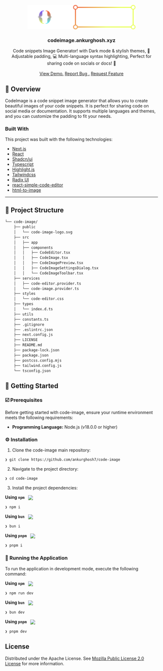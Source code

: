 <div align="center">
<a href="https://github.com/ankurghosh7/code-image">
<img src="public/code-image-logo.svg" alt="Logo" width="" height="80">
</a>
<h3 align="center">codeimage.ankurghosh.xyz</h3>
<p align="center">
Code snippets Image Generator! with Dark mode & stylish themes, 🔧 Adjustable padding, 💻 Multi-language syntax highlighting, Perfect for sharing code on socials or docs! 🚀
<br/>
<br/>
<a href="https://code-image.ankurghosh.xyz/">View Demo.</a>  
<a href="https://github.com/ankurghosh7/code-image/issues/new?labels=bug&amp;template=bug_report.md">Report Bug .</a>
<a href="https://github.com/ankurghosh7/code-image/issues/new?labels=enhancement&amp;&template=feature_request.md">Request Feature</a>
</p>
</div>

## 📍 Overview

CodeImage is a code snippet image generator that allows you to create beautiful images of your code snippets. It is perfect for sharing code on social media or documentation. It supports multiple languages and themes, and you can customize the padding to fit your needs.

### Built With

This project was built with the following technologies:

- [Next.js](https://nextjs.org/)
- [React](https://react.dev/)
- [Shadcn/ui](https://ui.shadcn.com/)
- [Typescript](https://www.typescriptlang.org/)
- [Highlight.js](https://highlightjs.org/)
- [Tailwindcss](https://tailwindcss.com/)
- [Radix UI](https://www.radix-ui.com/)
- [react-simple-code-editor](https://www.npmjs.com/package/react-simple-code-editor)
- [html-to-image](https://www.npmjs.com/package/html-to-image)

---

## 📁 Project Structure

```sh
└── code-image/
    ├── public
    │   └── code-image-logo.svg
    ├── src
    │   ├── app
    │   ├── components
    │   │   ├── CodeEditor.tsx
    │   │   ├── CodeImage.tsx
    │   │   ├── CodeImagePreview.tsx
    │   │   ├── CodeImageSettingsDialog.tsx
    │   │   └── CodeImageToolbar.tsx
    ├── services
    │   ├── code-editor.provider.ts
    │   └── code-image.provider.ts
    ├── styles
    │   └── code-editor.css
    ├── types
    │   └── index.d.ts
    ├── utils
    ├── constants.ts
    ├── .gitignore
    ├── .eslintrc.json
    ├── next.config.js
    ├── LICENSE
    ├── README.md
    ├── package-lock.json
    ├── package.json
    ├── postcss.config.mjs
    ├── tailwind.config.js
    └── tsconfig.json
```

## 🚀 Getting Started

### ☑️ Prerequisites

Before getting started with code-image, ensure your runtime environment meets the following requirements:

- **Programming Language:** Node.js (v18.0.0 or higher)

### ⚙️ Installation

1. Clone the code-image main repository:

```sh
❯ git clone https://github.com/ankurghosh7/code-image
```

2. Navigate to the project directory:

```sh
❯ cd code-image
```

3. Install the project dependencies:

**Using `npm`** &nbsp; [<img align="center" src="https://img.shields.io/badge/npm-CB3837.svg?style={badge_style}&logo=npm&logoColor=white" />](https://www.npmjs.com/)

```sh
❯ npm i
```

**Using `bun`** &nbsp; [<img align="center" src="https://img.shields.io/badge/bun-2CA5E0.svg?style={badge_style}&logo=bun&logoColor=white" />](https://bun.sh/)

```sh
❯ bun i
```

**Using `pnpm`** &nbsp; [<img align="center" src="https://img.shields.io/badge/pnpm-2CA5E0.svg?style={badge_style}&logo=pnpm&logoColor=white" />](https://pnpm.io/)

```sh
❯ pnpm i
```

### 🚀 Running the Application

To run the application in development mode, execute the following command:

**Using `npm`** &nbsp; [<img align="center" src="https://img.shields.io/badge/npm-CB3837.svg?style={badge_style}&logo=npm&logoColor=white" />](https://www.npmjs.com/)

```sh
❯ npm run dev
```

**Using `bun`** &nbsp; [<img align="center" src="https://img.shields.io/badge/bun-2CA5E0.svg?style={badge_style}&logo=bun&logoColor=white" />](https://bun.sh/)

```sh
❯ bun dev
```

**Using `pnpm`** &nbsp; [<img align="center" src="https://img.shields.io/badge/pnpm-2CA5E0.svg?style={badge_style}&logo=pnpm&logoColor=white" />](https://pnpm.io/)

```sh
❯ pnpm dev
```

## License

Distributed under the Apache License. See [Mozilla Public License 2.0 License](https://github.com/ankurghosh7/code-image/blob/dev/LICENSE) for more information.
